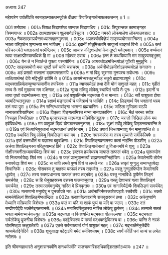 अध्यायः 247

महेश्वरेण पार्वतींप्रति स्वमाहात्म्यकथनपूर्वकं दीक्षया शिवलिङ्गार्चनाफलकथनम् ॥ 1 ॥

001	उमोवाच ।
001a	त्रियक्ष त्रिदशश्रेष्ठ त्र्यम्बक त्रिदशाधिप ।
001c	त्रिपुरान्तक कामाङ्गहर त्रिपथगाधर ॥
002a	दक्षयज्ञप्रशमन शूलपाणेऽरिसूदन ।
002c	नमस्ते लोकपालेश लोकपालवरप्रद ॥
003a	नैकशाखमपर्यन्तमध्यात्मज्ञानमुत्तमम् ।
003c	अप्रतर्क्यमविज्ञेयं साङ्ख्ययोगसमन्वितम् ॥
004a	भवता परिपृष्टेन शृण्वन्त्या मम भाषितम् ।
004c	इदानीं श्रोतुमिच्छामि सायुज्यं त्वद्गतं विभो ॥
005a	कथं परिचरन्त्येते भक्तास्त्वां परमेष्ठिनम् ।
005c	आचारः कीदृशस्तेषां केन तुष्टो भवेद्भवान् ।
005e	वर्ण्यमानं त्वया साक्षात्प्रीणयत्यधिकं हि मा ॥
006	महेश्वर उवाच ।
006a	हन्त ते कथयिष्यामि मम सायुज्यमद्भुतम् ।
006c	येन ते न निवर्तन्ते युक्ताः परमयोगिनः ॥
007a	अव्यक्तोऽहमचिन्त्योऽहं पूर्वैरपि मुमुक्षुभिः ।
007c	साङ्ख्ययोगौ मया सृष्टौ सर्वं चापि चराचरम् ॥
008a	अर्चनीयोऽहमीशोऽहमव्ययोऽहं सनातनः ।
008c	अहं प्रसन्नो भक्तानां ददाम्यमरतामपि ॥
009a	न मां विदुः सुरगणा मुनयश्च तपोधनाः ।
009c	त्वत्प्रियार्थमहं देवि मद्विभूतिं ब्रवीमि ते ॥
010a	आश्रमेभ्यश्चतुर्भ्योऽहं चतुरो ब्राह्मणाञ्शुभे ।
010c	मद्भक्तान्निर्मलान्पुण्यान्समानीय तपस्विनः ॥
011a	व्याचख्येऽहं तथा देवि योगं पाशुपतं महत् ।
011c	गृहीतं तच्च तैः सर्वं मुखाच्च मम दक्षिणात् ॥
012a	श्रुत्वा तत्त्रिषु लोकेषु स्थापितं चापि तैः पुनः ।
012c	इदानीं च त्वया पृष्टो वदाम्येकमनाः शृणु ॥
013a	अहं पशुपतिर्नाम मद्भक्ता ये च मानवाः ।
013c	सर्वे पाशुपता ज्ञेया भस्मदिग्धतनूरुहाः ॥
014a	रक्षार्थं मङ्गलार्थं च पवित्रार्थं च भामिनि ।
014c	लिङ्गार्थं चैव भक्तानां भस्म दत्तं मया पुरा ॥
015a	तेन सन्दिग्धसर्वाङ्गा भस्मना ब्रह्मचारिणः ।
015c	जटिला मुण्डिता वाऽपि नानाकारशिखण्डिनः ॥
016a	विकृताः पिङ्गलाभिश्च नग्ना नानाप्रकारिणः ।
016c	भैक्षं चरन्तः सर्वत्र निःस्पृहा निष्परिग्रहाः ॥
017a	मृत्पात्रहस्ता मद्भक्ता मन्निवेशितबुद्धयः ।
017c	चरन्तो निखिलं लोकं मम हर्षविवर्धनाः ॥
018a	मम पाशुपतं दिव्यं योगशास्त्रमनुत्तमम् ।
018c	सूक्ष्मं सर्वेषु लोकेषु विमृशन्तश्चरन्ति ते ॥
019a	एवं नित्याभियुक्तानां मद्भक्तानां तपस्विनाम् ।
019c	उपायं चिन्तयाम्याशु येन मामुपयान्ति ते ॥
020a	स्थापितं त्रिषु लोकेषु शिवलिङ्गं मया मम ।
020c	नमस्कारेण वा तस्य मुच्यन्ते सर्वकिल्बिषैः ॥
021a	इष्टं दत्तमधीतं च यज्ञाश्च बहुदक्षिणाः ।
021c	शिवलिङ्गप्रणामस्य कलां नार्हन्ति षोडशीम् ॥
022a	अर्चया शिवलिङ्गस्य परितुष्याम्यहं प्रिये ।
022c	शिवलिङ्गार्चनायां तु विधानमपि मे शृणु ॥
023a	गोक्षीरनवनीताभ्यामर्चयेद्यः शिवं मम ।
023c	इष्टस्य हयमेधस्य यत्फलं तत्फलं भवेत् ॥
024a	घृतमण्डेन यो नित्यमर्चयेद्यः शिवं मम ।
024c	स फलं प्राप्नुयान्मर्त्यो ब्राह्मणस्याग्निहोत्रिणः ॥
025a	केवलेनापि तोयेन स्नापयेद्यः शिवं मम ।
025c	स चापि लभते पुण्यं प्रियं च लभते नरः ॥
026a	सघृतं गुग्गुलु सम्यग्धूपयेद्यः शिवान्तिके ।
026c	गोसवस्य तु यज्ञस्य यत्फलं तस्य तद्भवेत् ॥
027a	यस्तु गुग्गुलपिण्डेन केवलेनापि धूपयेत् ।
027c	तस्य रुक्मप्रधानस्य यत्फलं तस्य तद्भवेत् ॥
028a	यस्तु नानाविधैः पुष्पैर्मम लिङ्गं समर्चयेत् ।
028c	स हि धेनुसहस्रस्य दत्तस्य फलमाप्नुयात् ।
029a	यस्तु देशान्तरं गत्वा शिवलिङ्गं समर्चयेत् ।
029c	तस्मात्सर्वमनुष्येषु नास्ति मे प्रियकृत्तमः ॥
030a	एवं नानाविधैर्द्रव्यैः शिवलिङ्गं समर्चयेत् ।
030c	मत्समानो मनुष्येषु न पुनर्जायते नरः ॥
031a	अर्चनाभिर्नमस्कारैरुपहारैः स्तवैरपि ।
031c	भक्तो मामर्चयेन्नित्यं शिवलिङ्गेष्वतन्द्रितः ॥
032a	पलाशबिल्वपत्राणि राजवृक्षस्रजं तथा ।
032c	अर्कपुष्पाणि मेध्यानि मत्प्रियाणि विशेषतः ॥
033a	फलं वा यदि वा शाकं पुष्पं वा यदि वा जलम् ।
033c	दत्तं सम्प्रीणयेद्देवि भक्तैर्मद्गतमानसैः ॥
034a	ममाभिपरितुष्टस्य नास्ति लोकेषु दुर्लभम् ।
034c	तस्मात्ते सततं भक्ता मामेवाभ्यर्चयन्त्युत ॥
035a	मद्भक्ता न विनश्यन्ति मद्भक्ता वीतकल्मषाः ।
035c	मद्भक्ताः सर्वलोकेषु पूजनीया विशेषतः ॥
036a	मद्द्वेषिणश्च ये मर्त्या मद्भक्तद्वेषिणश्च वा ।
036c	यान्ति ते नरकं घोरमिष्ट्वा क्रतुशतैरपि ॥
037a	एतत्ते सर्वमाख्यातं योगं पाशुपतं महत् ।
037c	मद्भक्तैर्मनुजैर्देवि श्राव्यमेतद्दिनेदिने ॥
038a	शृणुयाद्यः पठेद्वाऽपि ममेदं धर्मनिश्चयम् ।
038c	स्वर्गं कीर्तिं धनं धान्यं स लभेत नरोत्तमः ॥ 

इति श्रीमन्महाभारते अनुशासनपर्वणि दानधर्मपर्वणि सप्तचत्वारिंशदधिकद्विशततमोऽध्यायः ॥ 247 ॥

